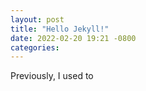 ```yaml
---
layout: post
title: "Hello Jekyll!"
date: 2022-02-20 19:21 -0800
categories:
---
```


Previously, I used to
